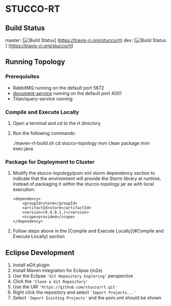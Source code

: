 # STUCCO-RT

## Build Status
master: [![Build Status](https://travis-ci.org/stucco/rt.png?branch=master)]
(https://travis-ci.org/stucco/rt)
dev: [![Build Status](https://travis-ci.org/stucco/rt.png?branch=dev)]
(https://travis-ci.org/stucco/rt)

## Running Topology
### Prerequisites
* RabbitMQ running on the default port 5672
* [document-service](https://github.com/stucco/document-service) running on the default port 4001
* Titan/query-service running

### Compile and Execute Locally
1. Open a terminal and cd to the rt directory
2. Run the following commands:
	
	./maven-rt-build.sh
	cd stucco-topology
	mvn clean package
	mvn exec:java

### Package for Deployment to Cluster
1. Modify the stucco-topology/pom.xml storm dependency section to indicate that the environment will provide the Storm library at runtime, instead of packaging it within the stucco-topology jar as with local execution:
	```
	<dependency>
		<groupId>storm</groupId>
		<artifactId>storm</artifactId>
		<version>[0.9.0.1,)</version>
		<scope>provided</scope>
	</dependency>
	```
	
2. Follow steps above in the [Compile and Execute Locally](#Compile and Execute Locally) section

## Eclipse Development
1. Install eGit plugin
2. Install Maven Integration for Eclipse (m2e)
3. Use the Eclipse ```'Git Repository Exploring'``` perspective
4. Click the ```'Clone a Git Repository'```
5. Use the URI ```'https://github.com/stucco/rt.git'```
6. Right click the repository and select ```'Import Projects...'```
7. Select ```'Import Existing Projects'``` and the pom.xml should be shown
